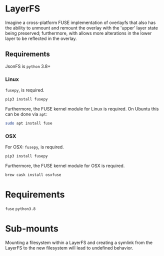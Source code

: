 # LayerFS

Imagine a cross-platform FUSE implementation of overlayfs that also has the ability to unmount and remount the overlay with the 'upper' layer state being preserved; furthermore, with allows more alterations in the lower layer to be reflected in the overlay.

## Requirements

JsonFS is `python` 3.8+

### Linux

 `fusepy`, is required.
```bash
pip3 install fusepy
```

Furthermore, the FUSE kernel module for Linux is required. On Ubuntu this can be done via `apt`:
```bash
sudo apt install fuse
```

### OSX

For OSX: `fusepy`, is required.
```bash
pip3 install fusepy
```

Furthermore, the FUSE kernel module for OSX is required.
```
brew cask install osxfuse
```
# Requirements

`fuse`
`python3.8`

# Sub-mounts

Mounting a filesystem within a LayerFS and creating a symlink from the LayerFS to the new filesystem will lead to undefined behavior.
